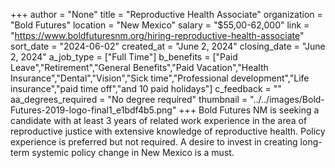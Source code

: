 +++
author = "None"
title = "Reproductive Health Associate"
organization = "Bold Futures"
location = "New Mexico"
salary = "$55,00-62,000"
link = "https://www.boldfuturesnm.org/hiring-reproductive-health-associate"
sort_date = "2024-06-02"
created_at = "June 2, 2024"
closing_date = "June 2, 2024"
a_job_type = ["Full Time"]
b_benefits = ["Paid Leave","Retirement","General Benefits","Paid Vacation","Health Insurance","Dental","Vision","Sick time","Professional development","Life insurance","paid time off","and 10 paid holidays"]
c_feedback = ""
aa_degrees_required = "No degree required"
thumbnail = "../../images/Bold-Futures-2019-logo-final1_e1bdf4b5.png"
+++
Bold Futures NM is seeking a candidate with at least 3 years of related work experience in the area of reproductive justice with extensive knowledge of reproductive health. Policy experience is preferred but not required. A desire to invest in creating long-term systemic policy change in New Mexico is a must. 
